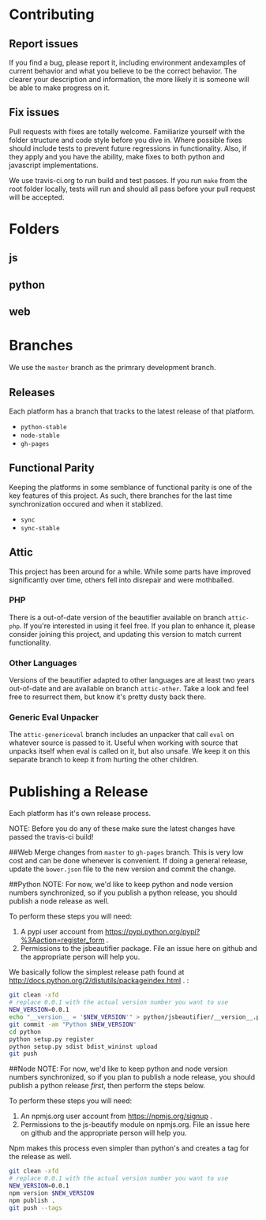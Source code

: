 # Contributing


## Report issues
If you find a bug, please report it, including environment andexamples of current behavior and what you believe to be the correct behavior.  The clearer your description and information, the more likely it is someone will be able to make progress on it.

## Fix issues
Pull requests with fixes are totally welcome. Familiarize yourself with the folder structure and code style before you dive in.  Where possible fixes should include tests to prevent future regressions in functionality.  Also, if they apply and you have the ability, make fixes to both python and javascript implementations.

We use travis-ci.org to run build and test passes.  If you run `make` from the root folder locally, tests will run and should all pass before your pull request will be accepted.


# Folders
## js
## python
## web


# Branches
We use the `master` branch as the primrary development branch.

## Releases
Each platform has a branch that tracks to the latest release of that platform.

* `python-stable`
* `node-stable`
* `gh-pages`

## Functional Parity
Keeping the platforms in some semblance of functional parity is one of the key features of this project.  As such, there branches for the last time synchronization occured and when it stablized.

* `sync`
* `sync-stable`

## Attic
This project has been around for a while.  While some parts have improved significantly over time, others fell
into disrepair and were mothballed.

### PHP
There is a out-of-date version of the beautifier available on branch `attic-php`.  If you're interested
in using it feel free. If you plan to enhance it, please consider joining this project, and updating this
version to match current functionality.

### Other Languages
Versions of the beautifier adapted to other languages are at least two years out-of-date and are
available on branch `attic-other`.  Take a look and feel free to resurrect them, but know it's pretty
dusty back there.

### Generic Eval Unpacker
The `attic-genericeval` branch includes an unpacker that call `eval` on whatever source is passed to it.
Useful when working with source that unpacks itself when eval is called on it, but also unsafe.  We keep
it on this separate branch to keep it from hurting the other children.

# Publishing a Release
Each platform has it's own release process.

NOTE: Before you do any of these make sure the latest changes have passed the travis-ci build!

##Web
Merge changes from `master` to `gh-pages` branch.  This is very low cost and can be done whenever is convenient.
If doing a general release, update the `bower.json` file to the new version and commit the change.

##Python
NOTE: For now, we'd like to keep python and node version numbers synchronized,
so if you publish a python release, you should publish a node release as well.

To perform these steps you will need:
1. A pypi user account from https://pypi.python.org/pypi?%3Aaction=register_form .
2. Permissions to the jsbeautifier package.  File an issue here on github and the appropriate person will help you.

We basically follow the simplest release path found at http://docs.python.org/2/distutils/packageindex.html . :

```bash
git clean -xfd
# replace 0.0.1 with the actual version number you want to use
NEW_VERSION=0.0.1
echo "__version__ = '$NEW_VERSION'" > python/jsbeautifier/__version__.py
git commit -am "Python $NEW_VERSION"
cd python
python setup.py register
python setup.py sdist bdist_wininst upload
git push
```

##Node
NOTE: For now, we'd like to keep python and node version numbers synchronized,
so if you plan to publish a node release, you should publish a python release *first*,
then perform the steps below.

To perform these steps you will need:
1. An npmjs.org user account from https://npmjs.org/signup .
2. Permissions to the js-beautify module on npmjs.org.  File an issue here on github and the appropriate person will help you.

Npm makes this process even simpler than python's and creates a tag for the release as well.

```bash
git clean -xfd
# replace 0.0.1 with the actual version number you want to use
NEW_VERSION=0.0.1
npm version $NEW_VERSION
npm publish .
git push --tags
```
